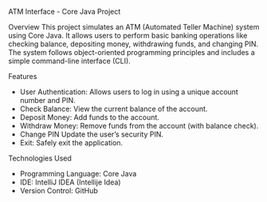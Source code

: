 ATM Interface - Core Java Project

 Overview
This project simulates an ATM (Automated Teller Machine) system using Core Java. It allows users to perform basic banking operations like checking balance, depositing money, withdrawing funds, and changing PIN. The system follows object-oriented programming principles and includes a simple command-line interface (CLI).

Features
- User Authentication: Allows users to log in using a unique account number and PIN.
- Check Balance: View the current balance of the account.
- Deposit Money: Add funds to the account.
- Withdraw Money: Remove funds from the account (with balance check).
- Change PIN Update the user’s security PIN.
- Exit: Safely exit the application.

Technologies Used
- Programming Language: Core Java
- IDE: IntelliJ IDEA (Intellije Idea)
- Version Control: GitHub
